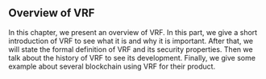 ## Overview of VRF

In this chapter, we present an overview of VRF. In this part, we give a short introduction of VRF to see what it is and why it is important. After that, we will state the formal definition of VRF and its security properties. Then we talk about the history of VRF to see its development. Finally, we give some example about several blockchain using VRF for their product.

